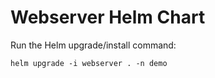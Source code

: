 # Webserver Helm Chart

Run the Helm upgrade/install command:
    
    helm upgrade -i webserver . -n demo




























